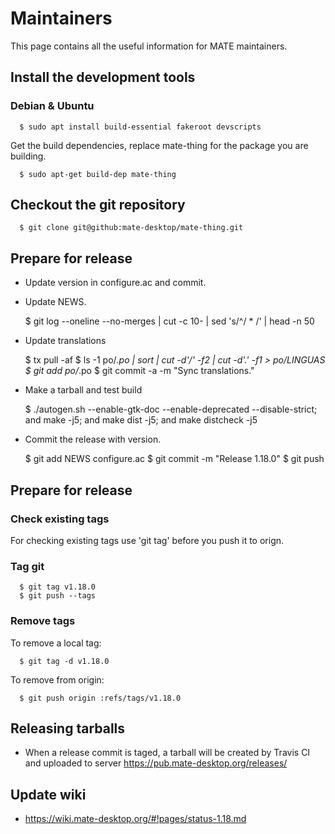 # Maintainers

This page contains all the useful information for MATE maintainers.

## Install the development tools

### Debian & Ubuntu

    
    
      $ sudo apt install build-essential fakeroot devscripts

Get the build dependencies, replace mate-thing for the package you are
building.

    
    
      $ sudo apt-get build-dep mate-thing

## Checkout the git repository

    
    
      $ git clone git@github:mate-desktop/mate-thing.git

## Prepare for release

  * Update version in configure.ac and commit.

  * Update NEWS.

    
    
      $ git log --oneline --no-merges | cut -c 10- | sed 's/^/  * /' | head -n 50

  * Update translations

    
    
      $ tx pull -af
      $ ls -1 po/*.po | sort | cut -d'/' -f2 | cut -d'.' -f1 > po/LINGUAS
      $ git add po/*.po
      $ git commit -a -m "Sync translations."

  * Make a tarball and test build

    
    
    $ ./autogen.sh --enable-gtk-doc --enable-deprecated --disable-strict; and make -j5; and make dist -j5; and make distcheck -j5

  * Commit the release with version.

    
    
    $ git add NEWS configure.ac
    $ git commit -m "Release 1.18.0"
    $ git push

## Prepare for release

### Check existing tags

For checking existing tags use 'git tag' before you push it to orign.

### Tag git

    
    
      $ git tag v1.18.0
      $ git push --tags

### Remove tags

To remove a local tag:

    
    
      $ git tag -d v1.18.0

To remove from origin:

    
    
      $ git push origin :refs/tags/v1.18.0

## Releasing tarballs

  * When a release commit is taged, a tarball will be created by Travis CI and uploaded to server <https://pub.mate-desktop.org/releases/>

## Update wiki

  * <https://wiki.mate-desktop.org/#!pages/status-1.18.md>

